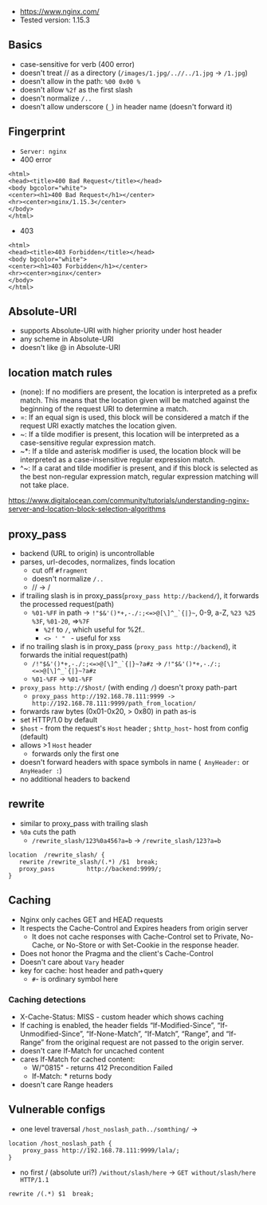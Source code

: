 - https://www.nginx.com/
- Tested version: 1.15.3

## Basics
- case-sensitive for verb (400 error)
- doesn't treat // as a directory (`/images/1.jpg/..//../1.jpg` -> `/1.jpg`)
- doesn't allow in the path: `%00 0x00 %` 
- doesn't allow `%2f` as the first slash
- doesn't normalize `/..`
- doesn't allow underscore (`_`) in header name (doesn't forward it)

## Fingerprint
- `Server: nginx`
- 400 error
```
<html>
<head><title>400 Bad Request</title></head>
<body bgcolor="white">
<center><h1>400 Bad Request</h1></center>
<hr><center>nginx/1.15.3</center>
</body>
</html>
```
- 403
```
<html>
<head><title>403 Forbidden</title></head>
<body bgcolor="white">
<center><h1>403 Forbidden</h1></center>
<hr><center>nginx</center>
</body>
</html>
```

## Absolute-URI
- supports Absolute-URI with higher priority under host header
- any scheme in Absolute-URI
- doesn't like @ in Absolute-URI

## location match rules
- (none): If no modifiers are present, the location is interpreted as a prefix match. This means that the location given will be matched against the beginning of the request URI to determine a match.
- =: If an equal sign is used, this block will be considered a match if the request URI exactly matches the location given.
- ~: If a tilde modifier is present, this location will be interpreted as a case-sensitive regular expression match.
- ~*: If a tilde and asterisk modifier is used, the location block will be interpreted as a case-insensitive regular expression match.
- ^~: If a carat and tilde modifier is present, and if this block is selected as the best non-regular expression match, regular expression matching will not take place.

https://www.digitalocean.com/community/tutorials/understanding-nginx-server-and-location-block-selection-algorithms

## proxy_pass
- backend (URL to origin) is uncontrollable 
- parses, url-decodes, normalizes, finds location
  - cut off `#fragment`
  - doesn't normalize `/..`
  - // -> /
- if trailing slash is in proxy_pass(`proxy_pass http://backend/`), it forwards the processed request(path)
  - `%01-%FF` in path -> ``!"$&'()*+,-./:;<=>@[\]^_`{|}~``, 0-9, a-Z, `%23 %25 %3F`, `%01-20`, =>`%7F`
    - `%2f` to `/`, which useful for %2f..
    - `<> ' " ` - useful for xss
- if no trailing slash is in proxy_pass (`proxy_pass http://backend`), it forwards the initial request(path)
  - ``/!"$&'()*+,-./:;<=>@[\]^_`{|}~?a#z``  -> ``/!"$&'()*+,-./:;<=>@[\]^_`{|}~?a#z``
  - `%01-%FF` -> `%01-%FF`
- `proxy_pass http://$host/` (with ending `/`) doesn't proxy path-part
  - `proxy_pass http://192.168.78.111:9999 -> http://192.168.78.111:9999/path_from_location/`
- forwards raw bytes (0x01-0x20, > 0x80) in path as-is
- set HTTP/1.0 by default
- `$host` - from the request's `Host` header ; `$http_host`- host from config (default)
- allows >1 `Host` header
  - forwards only the first one
- doesn't forward headers with space symbols in name (` AnyHeader:` or `AnyHeader :`)
- no additional headers to backend

## rewrite
- similar to proxy_pass with trailing slash
- `%0a` cuts the path
  - `/rewrite_slash/123%0a456?a=b` -> `/rewrite_slash/123?a=b`
```
location  /rewrite_slash/ {
   rewrite /rewrite_slash/(.*) /$1  break;
   proxy_pass         http://backend:9999/;
}
```

## Caching
- Nginx only caches GET and HEAD requests
- It respects the Cache-Control and Expires headers from origin server 
  - It does not cache responses with Cache-Control set to Private, No-Cache, or No-Store or with Set-Cookie in the response header.  
- Does not honor the Pragma and the client's Cache-Control 
- Doesn't care about `Vary` header
- key for cache: host header and path+query 
  - `#`- is ordinary symbol here

### Caching detections
- X-Cache-Status: MISS - custom header which shows caching
- If caching is enabled, the header fields “If-Modified-Since”, “If-Unmodified-Since”, “If-None-Match”, “If-Match”, “Range”, and “If-Range” from the original request are not passed to the origin server.
- doesn't care If-Match for uncached content
- cares If-Match for cached content:
  - W/"0815" - returns 412 Precondition Failed 
  - If-Match: * returns body
- doesn't care Range headers


## Vulnerable configs
- one level traversal `/host_noslash_path../somthing/` -> 
```
location /host_noslash_path {
    proxy_pass http://192.168.78.111:9999/lala/;
}
```
- no first / (absolute uri?) `/without/slash/here` -> `GET without/slash/here HTTP/1.1`
```
rewrite /(.*) $1  break;
```